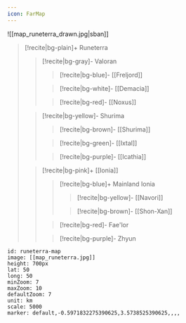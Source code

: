 ```yaml
---
icon: FarMap
---
```

![[map_runeterra_drawn.jpg|sban]]
> [!recite|bg-plain]+ Runeterra
> > [!recite|bg-gray]- Valoran
> > > [!recite|bg-blue]- [[Freljord]]
> >
> >
> > > [!recite|bg-white]- [[Demacia]]
> >
> > 
> > > [!recite|bg-red]- [[Noxus]]
> 
> 
> > [!recite|bg-yellow]- Shurima
> > > [!recite|bg-brown]- [[Shurima]]
> >
> >
> > > [!recite|bg-green]- [[Ixtal]]
> >
> > 
> > > [!recite|bg-purple]- [[Icathia]]
> 
> 
> > [!recite|bg-pink]+ [[Ionia]]
> > > [!recite|bg-blue]+ Mainland Ionia
> > > > [!recite|bg-yellow]- [[Navori]]
> > >
> > >
> > > > [!recite|bg-brown]- [[Shon-Xan]]
> >
> >
> > > [!recite|bg-red]- Fae'lor
> >
> > 
> > > [!recite|bg-purple]- Zhyun


```leaflet
id: runeterra-map
image: [[map_runeterra.jpg]]
height: 700px
lat: 50
long: 50
minZoom: 7
maxZoom: 10
defaultZoom: 7
unit: km
scale: 5000
marker: default,-0.5971832275390625,3.5738525390625,,,,
```